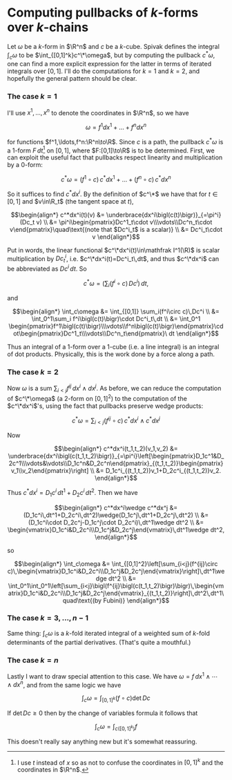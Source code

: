 # Computing pullbacks of $k$-forms over $k$-chains

Let $\omega$ be a $k$-form in $\R^n$ and $c$ be a $k$-cube. Spivak
defines the integral $\int_c\omega$ to be $\int_{[0,1]^k}c^\*\omega$,
but by computing the pullback $c^*\omega$, one can find a more
explicit expression for the latter in terms of iterated integrals over
$[0,1]$. I'll do the computations for $k=1$ and $k=2$, and hopefully
the general pattern should be clear.

### The case $k=1$

I'll use $x^1,\ldots,x^n$ to denote the coordinates in $\R^n$, so we have

$$\omega=f^1dx^1+\ldots+f^ndx^n$$

for functions $f^1,\ldots,f^n:\R^n\to\R$. Since $c$ is a path, the
pullback $c^*\omega$ is a 1-form $F\,dt$[^1] on $[0,1]$, where
$F:[0,1]\to\R$ is to be determined. First, we can exploit the useful
fact that pullbacks respect linearity and multiplication by a 0-form:

$$c^*\omega=(f^1\circ c)\,c^*dx^1+\ldots+(f^n\circ c)\,c^*dx^n$$

So it suffices to find $c^*dx^i$. By the definition of $c^\*$ we have
that for $t\in[0,1]$ and $v\in\R_t$ (the tangent space at $t$),

$$\begin{align*}
c^*dx^i(t)(v) &= \underbrace{dx^i\bigl(c(t)\bigr)}_{=\pi^i}(Dc_t v) \\
&= \pi^i\begin{pmatrix}Dc^1_t\cdot v\\\vdots\\Dc^n_t\cdot v\end{pmatrix}\quad\text{(note that $Dc^i_t$ is a scalar)} \\
&= Dc^i_t\cdot v
\end{align*}$$

Put in words, the linear functional $c^\*dx^i(t)\in\mathfrak I^1(\R)$
is scalar multiplication by $Dc^i_t$, i.e. $c^\*dx^i(t)=Dc^i_t\,dt$,
and thus $c^\*dx^i$ can be abbreviated as $Dc^i\,dt$. So

$$c^*\omega=\left(\sum_i(f^i\circ c)\,Dc^i\right)\,dt,$$

and

$$\begin{align*}
\int_c\omega &= \int_{[0,1]} \sum_i(f^i\circ c)\,Dc^i \\
&= \int_0^1\sum_i f^i\bigl(c(t)\bigr)\cdot Dc^i_t\,dt \\
&= \int_0^1 \begin{pmatrix}f^1\bigl(c(t)\bigr)\\\vdots\\f^n\bigl(c(t)\bigr)\end{pmatrix}\cdot\begin{pmatrix}Dc^1_t\\\vdots\\Dc^n_t\end{pmatrix}\ dt
\end{align*}$$

Thus an integral of a 1-form over a 1-cube (i.e. a line integral) is
an integral of dot products. Physically, this is the work done by a
force along a path.

### The case $k=2$

Now $\omega$ is a sum $\sum_{i<j}f^{ij}\,dx^i\wedge dx^j$. As before,
we can reduce the computation of $c^\*\omega$ (a 2-form on $[0,1]^2$)
to the computation of the $c^\*dx^i$'s, using the fact that pullbacks
preserve wedge products:

$$c^*\omega = \sum_{i<j}(f^{ij}\circ c)\,c^*dx^i\wedge c^*dx^j$$

Now

$$\begin{align*}
c^*dx^i(t_1,t_2)(v_1,v_2) &= \underbrace{dx^i\bigl(c(t_1,t_2)\bigr)}_{=\pi^i}\left[\begin{pmatrix}D_1c^1&D_2c^1\\\vdots&\vdots\\D_1c^n&D_2c^n\end{pmatrix}_{(t_1,t_2)}\begin{pmatrix}v_1\\v_2\end{pmatrix}\right] \\
&= D_1c^i_{(t_1,t_2)}v_1+D_2c^i_{(t_1,t_2)}v_2.
\end{align*}$$

Thus $c^*dx^i=D_1c^i\,dt^1+D_2c^i\,dt^2$. Then we have

$$\begin{align*}
c^*dx^i\wedge c^*dx^j &= (D_1c^i\,dt^1+D_2c^i\,dt^2)\wedge(D_1c^j\,dt^1+D_2c^j\,dt^2) \\
&= (D_1c^i\cdot D_2c^j-D_1c^j\cdot D_2c^i)\,dt^1\wedge dt^2 \\
&= \begin{vmatrix}D_1c^i&D_2c^i\\D_1c^j&D_2c^j\end{vmatrix}\,dt^1\wedge dt^2,
\end{align*}$$

so

$$\begin{align*}
\int_c\omega &= \int_{[0,1]^2}\left[\sum_{i<j}(f^{ij}\circ c)\,\begin{vmatrix}D_1c^i&D_2c^i\\D_1c^j&D_2c^j\end{vmatrix}\right]\,dt^1\wedge dt^2 \\
&= \int_0^1\int_0^1\left[\sum_{i<j}\bigl(f^{ij}\bigl(c(t_1,t_2)\bigr)\bigr)\,\begin{vmatrix}D_1c^i&D_2c^i\\D_1c^j&D_2c^j\end{vmatrix}_{(t_1,t_2)}\right]\,dt^2\,dt^1\quad\text{(by Fubini)}
\end{align*}$$

### The case $k=3,\ldots,n-1$

Same thing: $\int_c\omega$ is a $k$-fold iterated integral of a
weighted sum of $k$-fold determinants of the partial
derivatives. (That's quite a mouthful.)

### The case $k=n$

Lastly I want to draw special attention to this case. We have
$\omega=f\,dx^1\wedge\cdots\wedge dx^n$, and from the same logic we
have

$$\int_c\omega=\int_{[0,1]^k}(f\circ c)\det Dc$$

If $\det Dc\ge0$ then by the change of variables formula it follows that

$$\int_c\omega=\int_{c([0,1]^k)}f$$

This doesn't really say anything new but it's somewhat reassuring.

[^1]: I use $t$ instead of $x$ so as not to confuse the coordinates in $[0,1]^k$ and the coordinates in $\R^n$.